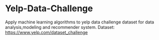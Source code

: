 # Yelp-Data-Challenge
Apply machine learning algorithms to yelp data challenge dataset for data analysis,modeling and recommender system.
Dataset: https://www.yelp.com/dataset_challenge
